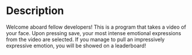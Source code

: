 # Description

Welcome aboard fellow developers! This is a program that takes a video of your face. Upon pressing save, your most intense emotional expressions from the video are selected.
If you manage to pull an impressively expressive emotion, you will be showed on a leaderboard!
